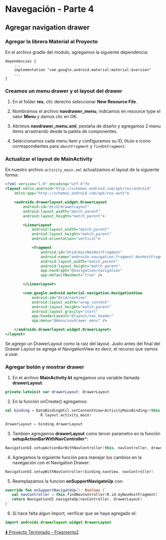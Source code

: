 # Navegación - Parte 4

## Agregar navigation drawer

### Agregar la librera Material al Proyecto

En el archivo gradle del modulo, agregamos la siguiente dependencia:

```
dependencies {
    ...
    implementation "com.google.android.material:material:$version"
    ...
}
```

### Creamos un menu drawer y el layout del drawer

1. En el folder **res**, clic derecho seleccionar **New Resource File**.

2. Nombramos el archivo **navdrawer_menu**, indicamos en resource type el valor **Menu** y damos clic en OK.

3. Abrimos **navdrawer_menu.xml**, pestaña de diseño y agregamos 2 menu items arrastrando desde la paleta de componentes.

4. Seleccionamos cada menu item y configuramos su ID, título e ícono correspondientes para `aboutFragment` y `findUsFragment`.

### Actualizar el layout de MainActivity

En nuestro archivo `activity_main.xml` actualizamos el layout de la siguiente forma:

```xml
<?xml version="1.0" encoding="utf-8"?>
<layout xmlns:android="http://schemas.android.com/apk/res/android"
    xmlns:app="http://schemas.android.com/apk/res-auto">

    <androidx.drawerlayout.widget.DrawerLayout
        android:id="@+id/drawerLayout"
        android:layout_width="match_parent"
        android:layout_height="match_parent">

        <LinearLayout
            android:layout_width="match_parent"
            android:layout_height="match_parent"
            android:orientation="vertical">

            <fragment
                android:id="@+id/mainNavHostFragment"
                android:name="androidx.navigation.fragment.NavHostFragment"
                android:layout_width="match_parent"
                android:layout_height="match_parent"
                app:navGraph="@navigation/navigation"
                app:defaultNavHost="true" />

        </LinearLayout>

        <com.google.android.material.navigation.NavigationView
            android:id="@+id/navView"
            android:layout_width="wrap_content"
            android:layout_height="match_parent"
            android:layout_gravity="start"
            app:headerLayout="@layout/nav_header"
            app:menu="@menu/navdrawer_menu" />

    </androidx.drawerlayout.widget.DrawerLayout>
</layout>

```

Se agrego un DrawerLayout como la raiz del layout. Justo antes del final del Drawer Layout se agrega el NavigationView es decir, el recurso que vamos a usar.

### Agregar botón y mostrar drawer

1. En el archivo **MainActivity.kt** agregamos una variable llamada **drawerLayout**:

```kotlin
private lateinit var drawerLayout: DrawerLayout
```

2. En la función onCreate() agregamos:

```kotlin
val binding = DataBindingUtil.setContentView<ActivityMainBinding>(this,
                R.layout.activity_main)

drawerLayout = binding.drawerLayout
```

3. Tambien agregamos **drawerLayout** como tercer parametro en la función **setupActionBarWithNavController***:

```kotlin
NavigationUI.setupActionBarWithNavController(this, navController, drawerLayout)
```

4. Agregamos la siguiente función para manejar los cambios en la navegación con el Navigation Drawer:

```kotlin
NavigationUI.setupWithNavController(binding.navView, navController)
```

5. Reemplazamos la funcion **onSupportNavigateUp** con:

```kotlin
override fun onSupportNavigateUp(): Boolean {
   val navController = this.findNavController(R.id.myNavHostFragment)
   return NavigationUI.navigateUp(navController, drawerLayout)
}
```

6. Si hace falta algun import, verificar que se haya agregado el:

```kotlin
import androidx.drawerlayout.widget.DrawerLayout
```

[⬇️  Proyecto Terminado - Fragments2](../downloads/Fragments2-Terminado.zip)
